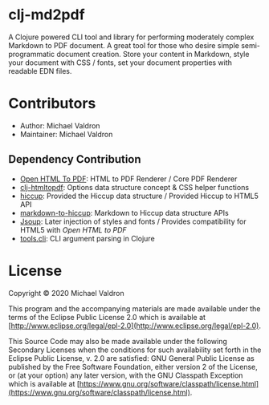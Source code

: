 # clj-md2pdf

A Clojure powered CLI tool and library for performing moderately complex Markdown to PDF document. A great tool 
for those who desire simple semi-programmatic document creation. Store your content in Markdown, style your document
with CSS / fonts, set your document properties with readable EDN files.

# Contributors

- Author: Michael Valdron
- Maintainer: Michael Valdron

## Dependency Contribution

- [Open HTML To PDF](https://github.com/danfickle/openhtmltopdf): HTML to PDF Renderer / Core PDF Renderer
- [clj-htmltopdf](https://github.com/gered/clj-htmltopdf): Options data structure concept & CSS helper functions
- [hiccup](https://github.com/weavejester/hiccup): Provided the Hiccup data structure / Provided Hiccup to HTML5 API 
- [markdown-to-hiccup](https://github.com/mpcarolin/markdown-to-hiccup): Markdown to Hiccup data structure APIs
- [Jsoup](https://github.com/jhy/jsoup/): Later injection of styles and fonts / Provides compatibility for HTML5 with *Open HTML to PDF*
- [tools.cli](https://github.com/clojure/tools.cli): CLI argument parsing in Clojure

# License

Copyright © 2020 Michael Valdron

This program and the accompanying materials are made available under the terms of the Eclipse Public License 2.0 which is available at [http://www.eclipse.org/legal/epl-2.0](http://www.eclipse.org/legal/epl-2.0).

This Source Code may also be made available under the following Secondary Licenses when the conditions for such availability set forth in the Eclipse Public License, v. 2.0 are satisfied: GNU General Public License as published by the Free Software Foundation, either version 2 of the License, or (at your option) any later version, with the GNU Classpath Exception which is available at [https://www.gnu.org/software/classpath/license.html](https://www.gnu.org/software/classpath/license.html).